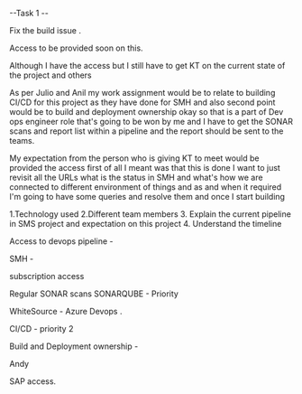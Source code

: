 --Task 1 --

Fix the build issue .

Access to be provided soon on this.

Although I have the access but I still have to get KT on   the current state of the project and others


As per Julio and Anil  my work assignment would be to relate to building CI/CD for this project as they have done for SMH and also second point would be to build and deployment ownership okay so that is a part of Dev ops engineer role that's going to be won by me and I have to get the SONAR scans and report  list within a   pipeline and the report should be sent to the teams.


My expectation from the person who is giving KT to meet would be provided the access first of all I meant was that this is done I want to just revisit all the URLs what is the status in SMH and what's how we are connected to different environment of things and as and when it required I'm going to have some queries and resolve them and once I start building

1.Technology used 
2.Different team members
3. Explain the current pipeline in SMS project and expectation on this project
4. Understand the timeline


Access to devops pipeline - 

SMH - 

subscription access

Regular SONAR scans SONARQUBE - Priority

WhiteSource - Azure Devops .

CI/CD - priority 2

Build and Deployment ownership - 


Andy

SAP access.











































